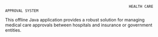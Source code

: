                                                             HEALTH CARE APPROVAL SYSTEM
This offline Java application provides a robust solution for managing medical care approvals between hospitals and insurance or government entities.
